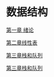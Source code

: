 # 数据结构

[第一章 绪论](./DataStructure/DataStructure/第一章绪论)

[第二章线性表](./DataStructure/DataStructure/第二章线性表)

[第三章栈和队列](./DataStructure/DataStructure/第三章栈和队列)

[第三章栈和队列](./DataStructure/DataStructure/第四章串)

